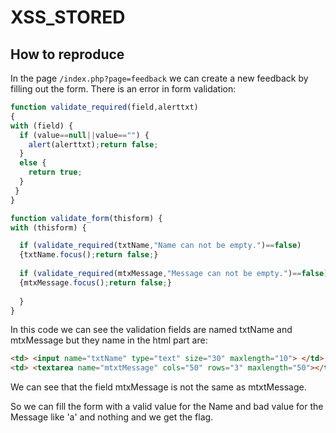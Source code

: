 # XSS_STORED

## How to reproduce

In the page ```/index.php?page=feedback``` we can create a new feedback by filling out the form.
There is an error in form validation:

```javascript
function validate_required(field,alerttxt)
{
with (field) {
  if (value==null||value=="") {
    alert(alerttxt);return false;
  }
  else {
    return true;
  }
 }
}

function validate_form(thisform) {
with (thisform) {

  if (validate_required(txtName,"Name can not be empty.")==false)
  {txtName.focus();return false;}
  
  if (validate_required(mtxMessage,"Message can not be empty.")==false)
  {mtxMessage.focus();return false;}
  
  }
}
```

In this code we can see the validation fields are named txtName and mtxMessage but they name in the html part are:

```html
<td> <input name="txtName" type="text" size="30" maxlength="10"> </td>
<td> <textarea name="mtxtMessage" cols="50" rows="3" maxlength="50"></textarea> </td>
```

We can see that the field mtxMessage is not the same as mtxtMessage.

So we can fill the form with a valid value for the Name and bad value for the Message like 'a' and nothing and we get the flag.
